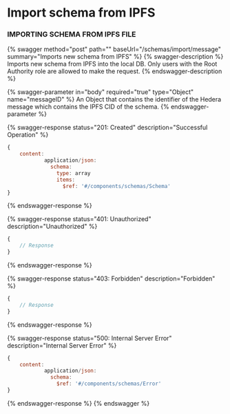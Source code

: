 # Import schema from IPFS

### IMPORTING SCHEMA FROM IPFS FILE

{% swagger method="post" path="" baseUrl="/schemas/import/message" summary="Imports new schema from IPFS" %}
{% swagger-description %}
Imports new schema from IPFS into the local DB. Only users with the Root Authority role are allowed to make the request.
{% endswagger-description %}

{% swagger-parameter in="body" required="true" type="Object" name="messageID" %}
An Object that contains the identifier of the Hedera message which contains the IPFS CID of the schema.
{% endswagger-parameter %}

{% swagger-response status="201: Created" description="Successful Operation" %}

```javascript
{
    content:
            application/json:
              schema:
                type: array
                items:
                  $ref: '#/components/schemas/Schema'
}
```

{% endswagger-response %}

{% swagger-response status="401: Unauthorized" description="Unauthorized" %}

```javascript
{
    // Response
}
```

{% endswagger-response %}

{% swagger-response status="403: Forbidden" description="Forbidden" %}

```javascript
{
    // Response
}
```

{% endswagger-response %}

{% swagger-response status="500: Internal Server Error" description="Internal Server Error" %}

```javascript
{
    content:
            application/json:
              schema:
                $ref: '#/components/schemas/Error'
}
```

{% endswagger-response %}
{% endswagger %}
